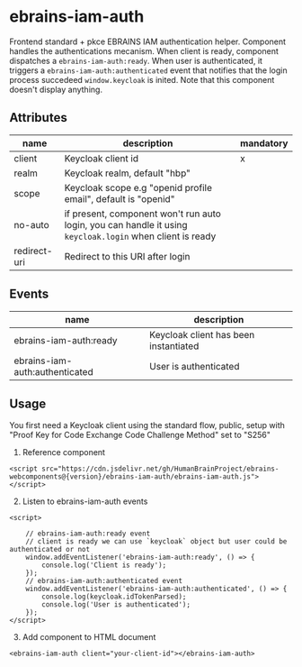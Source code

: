 # ebrains-iam-auth

Frontend standard + pkce EBRAINS IAM authentication helper. Component handles the authentications mecanism. When client is ready, component dispatches a `ebrains-iam-auth:ready`. When user is authenticated, it triggers a `ebrains-iam-auth:authenticated` event that notifies that the login process succedeed `window.keycloak` is inited. Note that this component doesn't display anything.

## Attributes

| name         | description                                                                                               | mandatory |
| ------------ | --------------------------------------------------------------------------------------------------------- | --------- |
| client       | Keycloak client id                                                                                        | x         |
| realm        | Keycloak realm, default "hbp"                                                                             |           |
| scope        | Keycloak scope e.g "openid profile email", default is "openid"                                            |           |
| no-auto      | if present, component won't run auto login, you can handle it using `keycloak.login` when client is ready |           |
| redirect-uri | Redirect to this URI after login                                                                          |           |

## Events

| name                           | description                           |
| ------------------------------ | ------------------------------------- |
| ebrains-iam-auth:ready         | Keycloak client has been instantiated |
| ebrains-iam-auth:authenticated | User is authenticated                 |

## Usage

You first need a Keycloak client using the standard flow, public, setup with "Proof Key for Code Exchange Code Challenge Method" set to "S256"

1. Reference component

```
<script src="https://cdn.jsdelivr.net/gh/HumanBrainProject/ebrains-webcomponents@{version}/ebrains-iam-auth/ebrains-iam-auth.js"></script>
```

2. Listen to ebrains-iam-auth events

```
<script>

	// ebrains-iam-auth:ready event
	// client is ready we can use `keycloak` object but user could be authenticated or not
	window.addEventListener('ebrains-iam-auth:ready', () => {
		console.log('Client is ready');
	});
	// ebrains-iam-auth:authenticated event
	window.addEventListener('ebrains-iam-auth:authenticated', () => {
		console.log(keycloak.idTokenParsed);
		console.log('User is authenticated');
	});
</script>
```

3. Add component to HTML document

```
<ebrains-iam-auth client="your-client-id"></ebrains-iam-auth>
```
